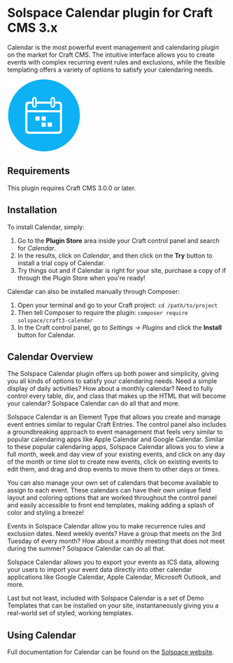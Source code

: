 # Solspace Calendar plugin for Craft CMS 3.x

Calendar is the most powerful event management and calendaring plugin on the market for Craft CMS. The intuitive interface allows you to create events with complex recurring event rules and exclusions, while the flexible templating offers a variety of options to satisfy your calendaring needs.

![Screenshot](src/icon.svg)


## Requirements

This plugin requires Craft CMS 3.0.0 or later.


## Installation

To install Calendar, simply:

1. Go to the **Plugin Store** area inside your Craft control panel and search for *Calendar*.
2. In the results, click on *Calendar*, and then click on the **Try** button to install a trial copy of Calendar.
4. Try things out and if Calendar is right for your site, purchase a copy of if through the Plugin Store when you're ready!

Calendar can also be installed manually through Composer:

1. Open your terminal and go to your Craft project: `cd /path/to/project`
2. Then tell Composer to require the plugin: `composer require solspace/craft3-calendar`
4. In the Craft control panel, go to *Settings → Plugins* and click the **Install** button for Calendar.


## Calendar Overview

The Solspace Calendar plugin offers up both power and simplicity, giving you all kinds of options to satisfy your calendaring needs. Need a simple display of daily activities? How about a monthly calendar? Need to fully control every table, div, and class that makes up the HTML that will become your calendar? Solspace Calendar can do all that and more.

Solspace Calendar is an Element Type that allows you create and manage event entries similar to regular Craft Entries. The control panel also includes a groundbreaking approach to event management that feels very similar to popular calendaring apps like Apple Calendar and Google Calendar. Similar to these popular calendaring apps, Solspace Calendar allows you to view a full month, week and day view of your existing events, and click on any day of the month or time slot to create new events, click on existing events to edit them, and drag and drop events to move them to other days or times.

You can also manage your own set of calendars that become available to assign to each event. These calendars can have their own unique field layout and coloring options that are worked throughout the control panel and easily accessible to front end templates, making adding a splash of color and styling a breeze!

Events in Solspace Calendar allow you to make recurrence rules and exclusion dates. Need weekly events? Have a group that meets on the 3rd Tuesday of every month? How about a monthly meeting that does not meet during the summer? Solspace Calendar can do all that.

Solspace Calendar allows you to export your events as ICS data, allowing your users to import your event data directly into other calendar applications like Google Calendar, Apple Calendar, Microsoft Outlook, and more.

Last but not least, included with Solspace Calendar is a set of Demo Templates that can be installed on your site, instantaneously giving you a real-world set of styled, working templates.


## Using Calendar

Full documentation for Calendar can be found on the [Solspace website](https://solspace.com/craft/calendar/docs).

